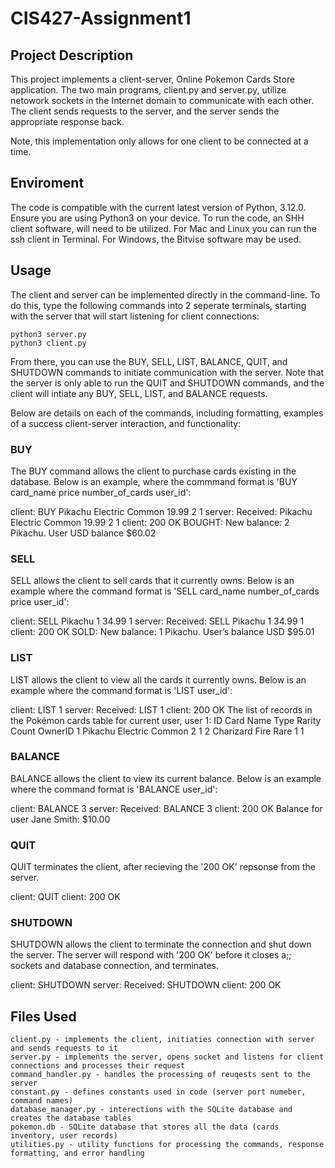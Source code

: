 # CIS427-Assignment1

## Project Description
This project implements a client-server, Online Pokemon Cards Store application. The two main programs, client.py and server.py, utilize netowork sockets in the Internet domain to communicate with each other. The client sends requests to the server, and the server sends the appropriate response back.

Note, this implementation only allows for one client to be connected at a time.

## Enviroment
The code is compatible with the current latest version of Python, 3.12.0. Ensure you are using Python3 on your device. To run the code, an SHH client software, will need to be utilized. For Mac and Linux you can run the ssh client in Terminal. For Windows, the Bitvise software may be used.

## Usage
The client and server can be implemented directly in the command-line. To do this, type the following commands into 2 seperate terminals, starting with the server that will start listening for client connections:

    python3 server.py
    python3 client.py

From there, you can use the BUY, SELL, LIST, BALANCE, QUIT, and SHUTDOWN commands to initiate communication with the server. Note that the server is only able to run the QUIT and SHUTDOWN commands, and the client will intiate any BUY, SELL, LIST, and BALANCE requests.

Below are details on each of the commands, including formatting, examples of a success client-server interaction, and functionality:

### BUY

The BUY command allows the client to purchase cards existing in the database. Below is an example, where the commmand format is 'BUY card_name price number_of_cards user_id':

client: BUY Pikachu Electric Common 19.99 2 1
server: Received: Pikachu Electric Common 19.99 2 1
client: 200 OK 
BOUGHT: New balance: 2 Pikachu. User USD balance $60.02

### SELL
SELL allows the client to sell cards that it currently owns. Below is an example where the command format is 'SELL card_name number_of_cards price user_id':

client: SELL Pikachu 1 34.99 1
server: Received: SELL Pikachu 1 34.99 1
client: 200 OK 
SOLD: New balance: 1 Pikachu. User’s balance USD $95.01

### LIST
LIST allows the client to view all the cards it currently owns. Below is an example where the command format is 'LIST user_id':

client: LIST 1
server: Received: LIST 1
client: 200 OK
The list of records in the Pokémon cards table for current user, user 1:
ID  Card Name    Type    Rarity  Count  OwnerID
1    Pikachu   Electric  Common    2       1
2   Charizard   Fire      Rare     1       1

### BALANCE
BALANCE allows the client to view its current balance. Below is an example where the command format is 'BALANCE user_id':


client: BALANCE 3
server: Received: BALANCE 3
client: 200 OK
Balance for user Jane Smith: $10.00

### QUIT
QUIT terminates the client, after recieving the '200 OK' repsonse from the server.

client: QUIT
client: 200 OK

### SHUTDOWN
SHUTDOWN allows the client to terminate the connection and shut down the server. The server will respond with '200 OK' before it closes a;; sockets and database connection, and terminates.

client: SHUTDOWN
server: Received: SHUTDOWN
client: 200 OK

## Files Used
    client.py - implements the client, initiaties connection with server and sends requests to it
    server.py - implements the server, opens socket and listens for client connections and processes their request
    command_handler.py - handles the processing of reuqests sent to the server
    constant.py - defines constants used in code (server port numeber, command names)
    database_manager.py - interections with the SQLite database and creates the database tables
    pokemon.db - SQLite database that stores all the data (cards inventory, user records)
    utilities.py - utility functions for processing the commands, response formatting, and error handling
